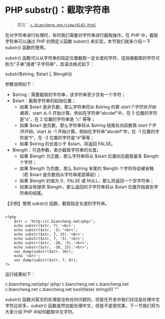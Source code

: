 # PHP substr()：截取字符串

> 原文：[`c.biancheng.net/view/6142.html`](http://c.biancheng.net/view/6142.html)

在对字符串进行处理时，有时我们需要对字符串进行截取操作。在 PHP 中，截取字符串可以通过 PHP 的预定义函数 substr() 来实现，本节我们就来介绍一下 substr() 函数的使用。

substr() 函数可以从字符串的指定位置截取一定长度的字符，这段被截取的字符可称为“子串”或者“子字符串”，其语法格式如下：

substr($string, $start [, $length])

参数说明如下：

*   $string：需要截取的字符串，该字符串至少含有一个字符；
*   $start：截取字符串的起始位置；
    *   如果 $start 是非负数，那么字符串将从 $string 的第 $start 个字符处开始截取，$start 从 0 开始计算。例如在字符串“abcdef”中，在 0 位置的字符是“a”，在 2 位置的字符串是 “c” 等等；
    *   如果 $start 是负数，那么字符串将从 $string 结尾处向前数第 $start 个字符开始，$start 从 -1 开始计算。例如在字符串“abcdef”中，在 -1 位置的字符是“f”，在 -3 位置的字符是“d”等等；
    *   如果 $string 的长度小于 $start，将返回 FALSE。
*   $length：可选参数，表示截取字符串的长度。
    *   如果 $length 为正数，那么字符串将从 $start 位置向后截取最多 $length 个字符；
    *   如果 $length 为负数，那么 $string 末尾的 $length 个字符将会被省略（若 $start 是负数则从字符串尾部算起）；
    *   如果 $length 的值为 0，FALSE 或 NULL，那么将返回一个空字符串；
    *   如果没有提供 $length，那么返回的子字符串将从 $start 位置开始直到字符串的结尾。

【示例】使用 substr() 函数，截取指定长度的字符串。

```

<?php
    $str = 'http://c.biancheng.net/php/';
    echo substr($str, 7).'<br>';
    echo substr($str, -5).'<br>';
    echo substr($str, 7, 15).'<br>';
    echo substr($str, 7, -5).'<br>';
    echo substr($str, -20, -5).'<br>';
    echo substr($str, -20, 15).'<br>';
    var_dump(substr($str, 30));
    echo '<br>';
    var_dump(substr($str, 7, 0));
?>
```

运行结果如下：

c.biancheng.net/php/
/php/
c.biancheng.net
c.biancheng.net
c.biancheng.net
c.biancheng.net
bool(false)
string(0) ""

substr() 函数对英文的处理是没有任何问题的，但是在开发中我们往往是处理中文字符比较多，substr() 函数虽然也能处理中文，但是不是很完美，下一节我们将为大家介绍 PHP 中如何截取中文字符。